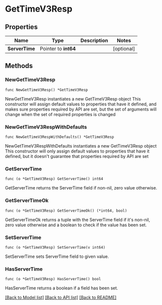 # GetTimeV3Resp

## Properties

Name | Type | Description | Notes
------------ | ------------- | ------------- | -------------
**ServerTime** | Pointer to **int64** |  | [optional] 

## Methods

### NewGetTimeV3Resp

`func NewGetTimeV3Resp() *GetTimeV3Resp`

NewGetTimeV3Resp instantiates a new GetTimeV3Resp object
This constructor will assign default values to properties that have it defined,
and makes sure properties required by API are set, but the set of arguments
will change when the set of required properties is changed

### NewGetTimeV3RespWithDefaults

`func NewGetTimeV3RespWithDefaults() *GetTimeV3Resp`

NewGetTimeV3RespWithDefaults instantiates a new GetTimeV3Resp object
This constructor will only assign default values to properties that have it defined,
but it doesn't guarantee that properties required by API are set

### GetServerTime

`func (o *GetTimeV3Resp) GetServerTime() int64`

GetServerTime returns the ServerTime field if non-nil, zero value otherwise.

### GetServerTimeOk

`func (o *GetTimeV3Resp) GetServerTimeOk() (*int64, bool)`

GetServerTimeOk returns a tuple with the ServerTime field if it's non-nil, zero value otherwise
and a boolean to check if the value has been set.

### SetServerTime

`func (o *GetTimeV3Resp) SetServerTime(v int64)`

SetServerTime sets ServerTime field to given value.

### HasServerTime

`func (o *GetTimeV3Resp) HasServerTime() bool`

HasServerTime returns a boolean if a field has been set.


[[Back to Model list]](../README.md#documentation-for-models) [[Back to API list]](../README.md#documentation-for-api-endpoints) [[Back to README]](../README.md)


